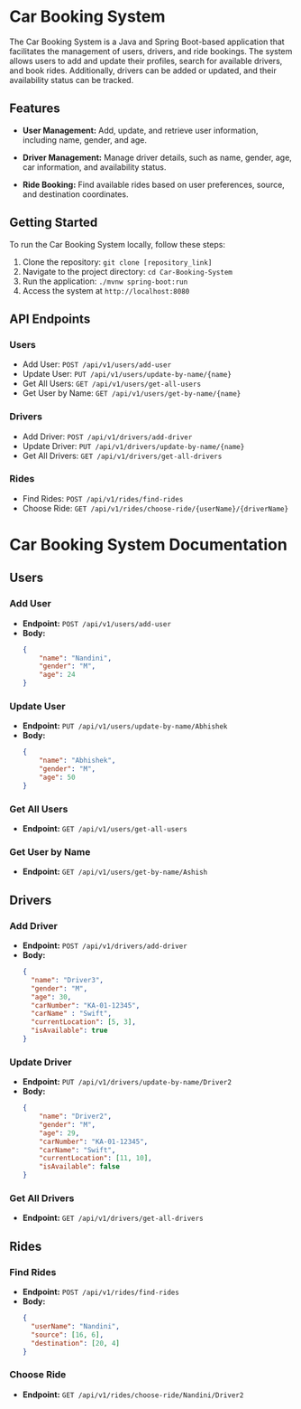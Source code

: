 # Car Booking System

The Car Booking System is a Java and Spring Boot-based application that facilitates the management of users, drivers, and ride bookings. The system allows users to add and update their profiles, search for available drivers, and book rides. Additionally, drivers can be added or updated, and their availability status can be tracked.

## Features

- **User Management:** Add, update, and retrieve user information, including name, gender, and age.

- **Driver Management:** Manage driver details, such as name, gender, age, car information, and availability status.

- **Ride Booking:** Find available rides based on user preferences, source, and destination coordinates.

## Getting Started

To run the Car Booking System locally, follow these steps:

1. Clone the repository: `git clone [repository_link]`
2. Navigate to the project directory: `cd Car-Booking-System`
3. Run the application: `./mvnw spring-boot:run`
4. Access the system at `http://localhost:8080`

## API Endpoints

### Users

- Add User: `POST /api/v1/users/add-user`
- Update User: `PUT /api/v1/users/update-by-name/{name}`
- Get All Users: `GET /api/v1/users/get-all-users`
- Get User by Name: `GET /api/v1/users/get-by-name/{name}`

### Drivers

- Add Driver: `POST /api/v1/drivers/add-driver`
- Update Driver: `PUT /api/v1/drivers/update-by-name/{name}`
- Get All Drivers: `GET /api/v1/drivers/get-all-drivers`

### Rides

- Find Rides: `POST /api/v1/rides/find-rides`
- Choose Ride: `GET /api/v1/rides/choose-ride/{userName}/{driverName}`





# Car Booking System Documentation

## Users

### Add User

- **Endpoint:** `POST /api/v1/users/add-user`
- **Body:**
  ```json
  {
      "name": "Nandini",
      "gender": "M",
      "age": 24
  }
  ```

### Update User

- **Endpoint:** `PUT /api/v1/users/update-by-name/Abhishek`
- **Body:**
  ```json
  {
      "name": "Abhishek",
      "gender": "M",
      "age": 50
  }
  ```

### Get All Users

- **Endpoint:** `GET /api/v1/users/get-all-users`

### Get User by Name

- **Endpoint:** `GET /api/v1/users/get-by-name/Ashish`

## Drivers

### Add Driver

- **Endpoint:** `POST /api/v1/drivers/add-driver`
- **Body:**
  ```json
  {
    "name": "Driver3",
    "gender": "M",
    "age": 30,
    "carNumber": "KA-01-12345",
    "carName" : "Swift",
    "currentLocation": [5, 3],
    "isAvailable": true
  }
  ```

### Update Driver

- **Endpoint:** `PUT /api/v1/drivers/update-by-name/Driver2`
- **Body:**
  ```json
  {
      "name": "Driver2",
      "gender": "M",
      "age": 29,
      "carNumber": "KA-01-12345",
      "carName": "Swift",
      "currentLocation": [11, 10],
      "isAvailable": false
  }
  ```

### Get All Drivers

- **Endpoint:** `GET /api/v1/drivers/get-all-drivers`

## Rides

### Find Rides

- **Endpoint:** `POST /api/v1/rides/find-rides`
- **Body:**
  ```json
  {
    "userName": "Nandini",
    "source": [16, 6],
    "destination": [20, 4]
  }
  ```

### Choose Ride

- **Endpoint:** `GET /api/v1/rides/choose-ride/Nandini/Driver2`


